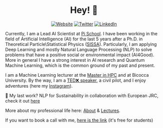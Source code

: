 <h1 align="center">Hey! 🙌</h1>

<p align="center">
  <a href="https://denocris.com"><img alt="Website" title="Website" src="https://tinyurl.com/gsarti-shield"></a>
  <a href="https://twitter.com/denocris"><img alt="Twitter" title="Twitter" src="https://img.shields.io/badge/Twitter-1DA1F2?style=for-the-badge&logo=twitter&logoColor=white"/></a>
  <a href="https://www.linkedin.com/in/cristiano-de-nobili/"><img alt="LinkedIn" title="LinkedIn"src="https://img.shields.io/badge/linkedin-%230077B5.svg?&style=for-the-badge&logo=linkedin&logoColor=white"></a>
</p>

Currently, I am a Lead AI Scientist at [Pi School](https://twitter.com/picampusschool). I have been working in the field of Artificial Intelligence (AI) for the last 5 years after a Ph.D. in Theoretical Particle\Statistical Physics ([SISSA](https://www.sissa.it/)). Particularly, I am applying Deep Learning and mostly Natural Language Processing (NLP) to solve problems that have a positive social or environmental impact (AI4Good). More in general I have a strong interest in AI research and Quantum Machine Learning, which is the common ground of my past and present. 

I am a Machine Learning lecturer at the [Master in HPC](https://twitter.com/mhpc_sissa_ictp) and at Bicocca University. By the way, I am a [TED❌ speaker](https://youtu.be/8-hrmer9d_E), a civil pilot, and I enjoy adventures (here my [Instagram](https://www.instagram.com/denocris/)). 

🌱 My last work? NLP for Sustainability in collaboration with European JRC, check it out [here](https://picampus-school.com/circular-economy-patents4ippc-the-tool-for-zero-pollution/)

More about my professional life here: [About](https://denocris.com/about/) & [Lectures](https://denocris.com/talks/).

If you want to book a call with me, [here is the link](https://topmate.io/denocris) (it's free for students)

<!--
**denocris/denocris** is a ✨ _special_ ✨ repository because its `README.md` (this file) appears on your GitHub profile.

Here are some ideas to get you started:

- 🔭 I’m currently working on ...
- 🌱 I’m currently learning ...
- 👯 I’m looking to collaborate on ...
- 🤔 I’m looking for help with ...
- 💬 Ask me about ...
- 📫 How to reach me: ...
- 😄 Pronouns: ...
- ⚡ Fun fact: ...
-->
